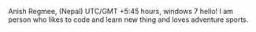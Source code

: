 Anish Regmee, (Nepal) UTC/GMT +5:45 hours, windows 7
hello! I am person who likes to code and learn new thing and loves adventure sports.

